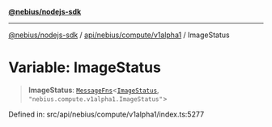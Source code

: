 [**@nebius/nodejs-sdk**](../../../../../README.md)

---

[@nebius/nodejs-sdk](../../../../../README.md) / [api/nebius/compute/v1alpha1](../README.md) / ImageStatus

# Variable: ImageStatus

> **ImageStatus**: [`MessageFns`](../../../../../runtime/protos/core/interfaces/MessageFns.md)\<[`ImageStatus`](../interfaces/ImageStatus.md), `"nebius.compute.v1alpha1.ImageStatus"`\>

Defined in: src/api/nebius/compute/v1alpha1/index.ts:5277
